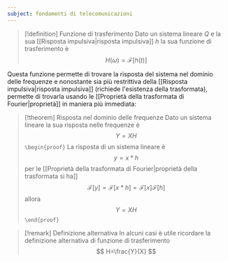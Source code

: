 ```yaml
---
subject: fondamenti di telecomunicazioni
---
```

> [!definition] Funzione di trasferimento
> Dato un sistema lineare $Q$ e la sua [[Risposta impulsiva|risposta impulsiva]] $h$ la sua funzione di trasferimento è
> $$
> H(\omega)=\mathcal{F}[h(t)]
> $$

Questa funzione permette di trovare la risposta del sistema nel dominio delle frequenze e nonostante sia più restrittiva della [[Risposta impulsiva|risposta impulsiva]] (richiede l'esistenza della trasformata), permette di trovarla usando le [[Proprietà della trasformata di Fourier|proprietà]] in maniera più immediata:
> [!theorem] Risposta nel dominio delle frequenze
> Dato un sistema lineare la sua risposta nelle frequenze è
> $$
> Y=XH
> $$
> `\begin{proof}`
> La risposta di un sistema lineare è
> $$
> y=x*h
> $$
> per le [[Proprietà della trasformata di Fourier|proprietà della trasformata si ha]]
> $$
> \mathcal{F}[y]=\mathcal{F}[x*h]=\mathcal{F}[x]\mathcal{F}[h]
> $$
> allora
> $$
> Y=XH
> $$
> `\end{proof}`

> [!remark] Definizione alternativa
> In alcuni casi è utile ricordare la definizione alternativa di funzione di trasferimento
> $$
> H=\frac{Y}{X}
> $$